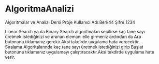 # AlgoritmaAnalizi
Algoritmalar ve Analizi Dersi Proje
Kullanıcı Adı:Berk44
Şifre:1234

Linear Search ya da Binary Search algoritmaları seçilirse kaç tane sayı üretmek istediğinizi ve aranan elemanı elle girmeniz ardından da Ara butonuna tıklamanız gerekir.Aksi takdirde uygulama hata verecektir.
Sıralama Algoritalarında kaç tane sayı üretmek istediğinizi girip Başlat butonuna tıklamanız uygulamayı çalıştıracaktır.Aksi takdirde uygulama hata verir.
